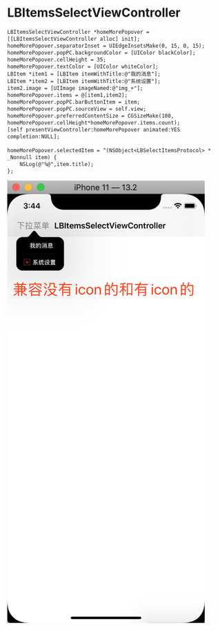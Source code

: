# LBItemsSelectViewController
```objc
LBItemsSelectViewController *homeMorePopover = [[LBItemsSelectViewController alloc] init];
homeMorePopover.separatorInset = UIEdgeInsetsMake(0, 15, 0, 15);
homeMorePopover.popPC.backgroundColor = [UIColor blackColor];
homeMorePopover.cellHeight = 35;
homeMorePopover.textColor = [UIColor whiteColor];
LBItem *item1 = [LBItem itemWithTitle:@"我的消息"];
LBItem *item2 = [LBItem itemWithTitle:@"系统设置"];
item2.image = [UIImage imageNamed:@"img_+"];
homeMorePopover.items = @[item1,item2];
homeMorePopover.popPC.barButtonItem = item;
homeMorePopover.popPC.sourceView = self.view;
homeMorePopover.preferredContentSize = CGSizeMake(100, homeMorePopover.cellHeight*homeMorePopover.items.count);
[self presentViewController:homeMorePopover animated:YES completion:NULL];

homeMorePopover.selectedItem = ^(NSObject<LBSelectItemsProtocol> * _Nonnull item) {
    NSLog(@"%@",item.title);
};
```
![](https://github.com/A1129434577/LBItemsSelectViewController/blob/master/LBItemsSelectViewController.png?raw=true)
